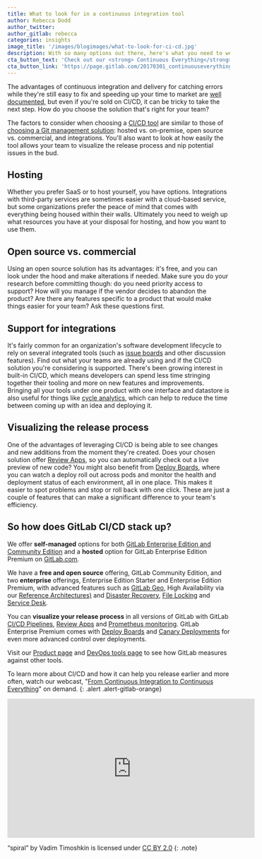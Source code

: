 ```yaml
---
title: What to look for in a continuous integration tool
author: Rebecca Dodd
author_twitter:
author_gitlab: rebecca
categories: insights
image_title: '/images/blogimages/what-to-look-for-ci-cd.jpg'
description: With so many options out there, here's what you need to weigh up when deciding on a CI/CD tool.
cta_button_text: 'Check out our <strong> Continuous Everything</strong> webcast!'
cta_button_link: 'https://page.gitlab.com/20170301_continuouseverything.html'
---
```


The advantages of continuous integration and delivery for catching errors while they're still easy to fix and speeding up your time to market are [well documented](/blog/2017/04/12/ways-ci-cd-helps/), but even if you're sold on CI/CD, it can be tricky to take the next step. How do you choose the solution that's right for your team?

<!-- more -->

The factors to consider when choosing a [CI/CD tool](/topics/ci-cd/) are similar to those of [choosing a Git management solution](/blog/2017/04/20/choosing-git-management-solution/): hosted vs. on-premise, open source vs. commercial, and integrations. You'll also want to look at how easily the tool allows your team to visualize the release process and nip potential issues in the bud.

## Hosting

Whether you prefer SaaS or to host yourself, you have options. Integrations with third-party services are sometimes easier with a cloud-based service, but some organizations prefer the peace of mind that comes with everything being housed within their walls. Ultimately you need to weigh up what resources you have at your disposal for hosting, and how you want to use them.

## Open source vs. commercial

Using an open source solution has its advantages: it's free, and you can look under the hood and make alterations if needed. Make sure you do your research before committing though: do you need priority access to support? How will you manage if the vendor decides to abandon the product? Are there any features specific to a product that would make things easier for your team? Ask these questions first.

## Support for integrations

It's fairly common for an organization's software development lifecycle to rely on several integrated tools (such as [issue boards](/stages-devops-lifecycle/issueboard/) and other discussion features). Find out what your teams are already using and if the CI/CD solution you're considering is supported. There's been growing interest in built-in CI/CD, which means developers can spend less time stringing together their tooling and more on new features and improvements. Bringing all your tools under one product with one interface and datastore is also useful for things like [cycle analytics](/product/cycle-analytics/), which can help to reduce the time between coming up with an idea and deploying it.

## Visualizing the release process

One of the advantages of leveraging CI/CD is being able to see changes and new additions from the moment they're created. Does your chosen solution offer [Review Apps](/stages-devops-lifecycle/review-apps/), so you can automatically check out a live preview of new code? You might also benefit from [Deploy Boards](/releases/2017/03/22/gitlab-9-0-released/#deploy-boards-eep), where you can watch a deploy roll out across pods and monitor the health and deployment status of each environment, all in one place. This makes it easier to spot problems and stop or roll back with one click.  These are just a couple of features that can make a significant difference to your team's efficiency.

## So how does GitLab CI/CD stack up?

We offer **self-managed** options for both
[GitLab Enterprise Edition and Community Edition](/stages-devops-lifecycle/)
and a **hosted** option for GitLab Enterprise Edition Premium on [GitLab.com](/).

We have a **free and open source** offering, GitLab Community Edition, and two **enterprise** offerings,
Enterprise Edition Starter and Enterprise Edition Premium, with advanced features such as [GitLab Geo](/solutions/geo/), High Availability via our [Reference Architectures)](/solutions/reference-architectures/) and [Disaster Recovery](https://docs.gitlab.com/ee/administration/geo/disaster_recovery/), [File Locking](https://docs.gitlab.com/ee/user/project/file_lock.html) and [Service Desk](https://docs.gitlab.com/ee/user/project/service_desk.html).

You can **visualize your release process** in all versions of GitLab with GitLab [CI/CD Pipelines](https://docs.gitlab.com/ee/ci/pipelines/index.html), [Review Apps](/stages-devops-lifecycle/review-apps/) and [Prometheus monitoring](https://docs.gitlab.com/ee/administration/monitoring/prometheus/).
GitLab Enterprise Premium comes with [Deploy Boards](https://docs.gitlab.com/ee/user/project/deploy_boards.html) and
[Canary Deployments](/blog/2017/04/22/gitlab-9-1-released/#canary-deployments-eep) for even more advanced control over deployments.

Visit our [Product page](/stages-devops-lifecycle/) and [DevOps tools page](/devops-tools/) to see how GitLab measures against other tools.

To learn more about CI/CD and how it can help you release earlier and more often, watch our webcast, "[From Continuous Integration to Continuous Everything](https://page.gitlab.com/20170301_continuouseverything.html)" on demand.
{: .alert .alert-gitlab-orange}  

<iframe width="560" height="315" src="https://www.youtube.com/embed/PavW0JeY_Qc" frameborder="0" allowfullscreen></iframe>


“spiral” by Vadim Timoshkin is licensed under [CC BY 2.0](https://creativecommons.org/licenses/by/2.0/)
{: .note}
